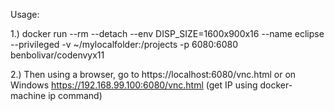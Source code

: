 Usage:

1.) docker run --rm --detach --env DISP_SIZE=1600x900x16 --name eclipse --privileged -v ~/mylocalfolder:/projects -p 6080:6080 benbolivar/codenvyx11

2.) Then using a browser, go to https://localhost:6080/vnc.html or on Windows https://192.168.99.100:6080/vnc.html (get IP using docker-machine ip command)
